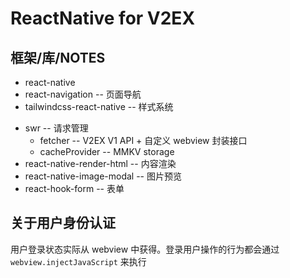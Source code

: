 # ReactNative for V2EX

## 框架/库/NOTES

- react-native
- react-navigation -- 页面导航
- tailwindcss-react-native -- 样式系统
<!-- - MMKV -- 存储 -->
- swr -- 请求管理
  - fetcher -- V2EX V1 API + 自定义 webview 封装接口
  - cacheProvider -- MMKV storage
- react-native-render-html -- 内容渲染
- react-native-image-modal -- 图片预览
- react-hook-form -- 表单

## 关于用户身份认证

用户登录状态实际从 webview 中获得。登录用户操作的行为都会通过 `webview.injectJavaScript` 来执行
